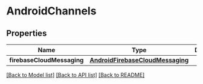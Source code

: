 # AndroidChannels

## Properties
Name | Type | Description | Notes
------------ | ------------- | ------------- | -------------
**firebaseCloudMessaging** | [**AndroidFirebaseCloudMessaging**](AndroidFirebaseCloudMessaging.md) |  | [optional] 

[[Back to Model list]](../README.md#models) [[Back to API list]](../README.md#api-endpoints) [[Back to README]](../README.md)


